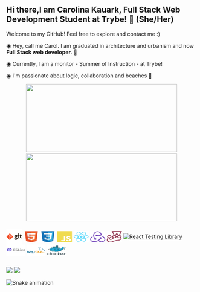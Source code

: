 ## Hi there,I am Carolina Kauark, Full Stack Web Development Student at Trybe! 🚀 (She/Her)
Welcome to my GitHub!
Feel free to explore and contact me :)

◉ Hey, call me Carol. I am graduated in architecture and urbanism and now <strong>Full Stack web developer</strong>. 🚀

◉ Currently, I am a monitor - Summer of Instruction - at Trybe!

◉ I'm passionate about logic, collaboration and beaches 🌴

<div align="center">
  <a href="https://github.com/CarolinaKauark">
  <img height="180em" width="400em" src="https://github-readme-stats.vercel.app/api?username=CarolinaKauark&show_icons=true&theme=radical&include_all_commits=true&count_private=true"/>
  <img height="180em" width="400em" src="https://github-readme-stats.vercel.app/api/top-langs/?username=CarolinaKauark&layout=compact&langs_count=7&theme=radical"/>
</div>
  
<div style="display: inline_block"><br>
  <a href="https://git-scm.com/" target="_blank" rel="noreferrer"><img align="center" height="42em" src="https://raw.githubusercontent.com/devicons/devicon/master/icons/git/git-original-wordmark.svg" /></a>
  <img align="center" alt="Carol-HTML" height="30" width="40" src="https://raw.githubusercontent.com/devicons/devicon/master/icons/html5/html5-original.svg">
  <img align="center" alt="Carol-CSS" height="30" width="40" src="https://raw.githubusercontent.com/devicons/devicon/master/icons/css3/css3-original.svg">
  <img align="center" alt="Carol-Js" height="30" width="40" src="https://raw.githubusercontent.com/devicons/devicon/master/icons/javascript/javascript-plain.svg">
  <img align="center" alt="Carol-React" height="30" width="40" src="https://raw.githubusercontent.com/devicons/devicon/master/icons/react/react-original.svg">
  <img align="center" alt="Carol-Redux" height="30" width="40" src="https://raw.githubusercontent.com/devicons/devicon/master/icons/redux/redux-original.svg">
  <a href="https://jestjs.io/" target="_blank" rel="noreferrer"><img align="center" height="30" width="40" src="https://raw.githubusercontent.com/devicons/devicon/master/icons/jest/jest-plain.svg" /></a>
  <a href="https://testing-library.com/" target="_blank" rel="noreferrer"><img src="https://testing-library.com/img/octopus-64x64.png" width="40" height="30" alt="React Testing Library" align="center"/></a>
  <a href="https://eslint.org/" target="_blank" rel="noreferrer"><img align="center" height="30" width="50" src="https://raw.githubusercontent.com/devicons/devicon/master/icons/eslint/eslint-original-wordmark.svg" /></a>
  <a href="https://www.mysql.com/" target="_blank" rel="noreferrer"><img align="center" height="30" width="50" src="https://raw.githubusercontent.com/devicons/devicon/master/icons/mysql/mysql-original-wordmark.svg" /></a>
  <a href="https://www.docker.com/" target="_blank" rel="noreferrer"><img align="center" height="30" width="50" src="https://raw.githubusercontent.com/devicons/devicon/master/icons/docker/docker-original-wordmark.svg" /></a>
  
<!-- <img align="center" alt=Carol-Python" height="30" width="40" src="https://raw.githubusercontent.com/devicons/devicon/master/icons/python/python-original.svg">  
  <img align="right" alt="Rafa-pic" height="150" style="border-radius:50px;" src="https://media.discordapp.net/attachments/639956127056134178/890373478988013628/Publicacoes_Instagram_1_1.png?width=676&height=676">
</div> -->
  
##

<div id="contato"> 
<!--   <a href="https://www.youtube.com/channel/UC_-uuuZbY0AAt9CViNzvc-Q" target="_blank"><img src="https://img.shields.io/badge/YouTube-FF0000?style=for-the-badge&logo=youtube&logoColor=white" target="_blank"></a>
  <a href="https://instagram.com/rafaballerini" target="_blank"><img src="https://img.shields.io/badge/-Instagram-%23E4405F?style=for-the-badge&logo=instagram&logoColor=white" target="_blank"></a>
 	<a href="https://www.twitch.tv/rafaballerinii" target="_blank"><img src="https://img.shields.io/badge/Twitch-9146FF?style=for-the-badge&logo=twitch&logoColor=white" target="_blank"></a>
 <a href="https://discord.gg/wagxzStdcR" target="_blank"><img src="https://img.shields.io/badge/Discord-7289DA?style=for-the-badge&logo=discord&logoColor=white" target="_blank"></a>  -->
  <a href = "mailto:ckauark@gmail.com"><img src="https://img.shields.io/badge/-Gmail-%23333?style=for-the-badge&logo=gmail&logoColor=white" target="_blank"></a>
  <a href="https://www.linkedin.com/in/carolina-kauark-fontes-731037214/" target="_blank"><img src="https://img.shields.io/badge/-LinkedIn-%230077B5?style=for-the-badge&logo=linkedin&logoColor=white" target="_blank"></a>
  </div>

  ![Snake animation](https://github.com/CarolinaKauark/CarolinaKauark/blob/output/github-contribution-grid-snake.svg)

<!--
**CarolinaKauark/CarolinaKauark** is a ✨ _special_ ✨ repository because its `README.md` (this file) appears on your GitHub profile.

Here are some ideas to get you started:

- 🔭 I’m currently working on ...
- 🌱 I’m currently learning ...
- 👯 I’m looking to collaborate on ...
- 🤔 I’m looking for help with ...
- 💬 Ask me about ...
- 📫 How to reach me: ...
- 😄 Pronouns: ...
- ⚡ Fun fact: ...
-->
